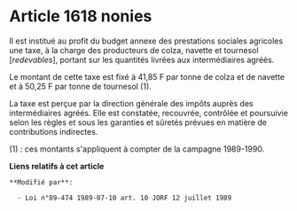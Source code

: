 # Article 1618 nonies

Il est institué au profit du budget annexe des prestations sociales agricoles une taxe, à la charge des producteurs de colza,
navette et tournesol [*redevables*], portant sur les quantités livrées aux intermédiaires agréés.

Le montant de cette taxe est fixé à 41,85 F par tonne de colza et de navette et à 50,25 F par tonne de tournesol (1).

La taxe est perçue par la direction générale des impôts auprès des intermédiaires agréés. Elle est constatée, recouvrée,
contrôlée et poursuivie selon les règles et sous les garanties et sûretés prévues en matière de contributions indirectes.

(1) : ces montants s'appliquent à compter de la campagne 1989-1990.

**Liens relatifs à cet article**

	**Modifié par**:

	  - Loi n°89-474 1989-07-10 art. 10 JORF 12 juillet 1989
